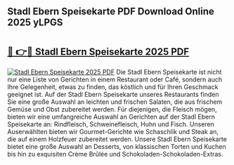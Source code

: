 ## Stadl Ebern Speisekarte PDF Download Online 2025 yLPGS

# <h2><a href="http://gcb99r.nevu.top/?p=Stadl+Ebern+Speisekarte">🔗 👉🔴 Stadl Ebern Speisekarte 2025 PDF</a></h2>

[![Stadl Ebern Speisekarte 2025 PDF](https://i.imgur.com/dBaPXMq.png)](http://gcb99r.nevu.top/?p=Stadl+Ebern+Speisekarte)
Die Stadl Ebern Speisekarte ist nicht nur eine Liste von Gerichten in einem Restaurant oder Café, sondern auch Ihre Gelegenheit, etwas zu finden, das köstlich und für Ihren Geschmack geeignet ist. Auf der Stadl Ebern Speisekarte unseres Restaurants finden Sie eine große Auswahl an leichten und frischen Salaten, die aus frischem Gemüse und Obst zubereitet werden. Für diejenigen, die Fleisch mögen, bieten wir eine umfangreiche Auswahl an Gerichten auf der Stadl Ebern Speisekarte an: Rindfleisch, Schweinefleisch, Huhn und Fisch. Unseren Auserwählten bieten wir Gourmet-Gerichte wie Schaschlik und Steak an, die auf einem Holzfeuer zubereitet werden. Unsere Stadl Ebern Speisekarte bietet eine große Auswahl an Desserts, von klassischen Torten und Kuchen bis hin zu exquisiten Crème Brûlée und Schokoladen-Schokoladen-Extras.
